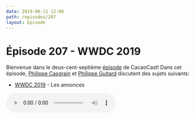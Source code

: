 ```yaml
---
date: 2019-06-11 12:00
path: /episodes/207
layout: Episode
---
```

# Épisode 207 - WWDC 2019
<p>Bienvenue dans le deux-cent-septi&egrave;me&nbsp;<a href="https://archive.org/download/cacaocast/cacaocast_207.mp3" title="CacaoCast Episode 207">épisode</a> de CacaoCast! Dans cet épisode, <a href="http://www.twitter.com/philippec" title="Philippe Casgrain sur Twitter">Philippe Casgrain</a> et <a href="http://www.twitter.com/philippeguitard" title="Philippe Guitard sur Twitter">Philippe Guitard</a> discutent des sujets suivants:</p>
<ul>
<li><a href="https://developer.apple.com/videos/play/wwdc2019/101/" title="WWDC 2019">WWDC 2019</a> - Les annonces</li>
</ul>
<p><audio controls><source src="https://archive.org/download/cacaocast/cacaocast_207.mp3" type="audio/mpeg"><source src="https://archive.org/download/cacaocast/cacaocast_207.mp3" type="audio/mp4">Votre navigateur ne supporte pas l'élément audio / Your browser does not support the audio element.</audio></p>
